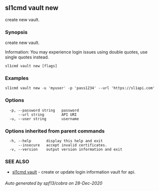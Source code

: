 ## sl1cmd vault new

create new vault.

### Synopsis

create new vault.

Information:
  You may experience login issues using double quotes, use single quotes instead.
  

```
sl1cmd vault new [flags]
```

### Examples

```
sl1cmd vault new -u 'myuser' -p 'pass1234' --url 'https://sl1api.com'
```

### Options

```
  -p, --password string   password
      --url string        API URI
  -u, --user string       username
```

### Options inherited from parent commands

```
  -h, --help       display this help and exit
      --insecure   accept invalid certificates.
  -v, --version    output version information and exit
```

### SEE ALSO

* [sl1cmd vault](sl1cmd_vault.md)	 - create or update login information vault for api.

###### Auto generated by spf13/cobra on 28-Dec-2020
